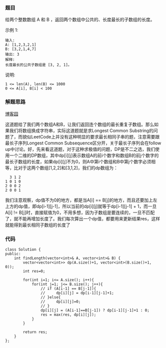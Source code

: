 ### 题目

给两个整数数组 A 和 B ，返回两个数组中公共的、长度最长的子数组的长度。

示例 1:
```
输入:
A: [1,2,3,2,1]
B: [3,2,1,4,7]
输出: 3
解释:
长度最长的公共子数组是 [3, 2, 1]。
```

说明:
```
1 <= len(A), len(B) <= 1000
0 <= A[i], B[i] < 100
```

### 解题思路
[博客园](http://www.cnblogs.com/grandyang/p/7801533.html)


这道题给了我们两个数组A和B，让我们返回连个数组的最长重复子数组。那么如果我们将数组换成字符串，实际这道题就是求Longest Common Substring的问题了，而貌似LeetCode上并没有这种明显的要求最长相同子串的题，注意需要跟最长子序列Longest Common Subsequence区分开，关于最长子序列会在follow up中讨论。好，先来看这道题，对于这种求极值的问题，DP是不二之选，我们使用一个二维的DP数组，其中dp[i][j]表示数组A的前i个数字和数组B的前j个数字的最长子数组的长度，如果dp[i][j]不为0，则A中第i个数组和B中第j个数字必须相等，比对于这两个数组[1,2,2]和[3,1,2]，我们的dp数组为：


```
  3 1 2
1 0 1 0
2 0 0 2
2 0 0 1
```


我们注意观察，dp值不为0的地方，都是当A[i] == B[j]的地方，而且还要加上左上方的dp值，即dp[i-1][j-1]，所以当前的dp[i][j]就等于dp[i-1][j-1] + 1，而一旦A[i] != B[j]时，直接赋值为0，不用多想，因为子数组是要连续的，一旦不匹配了，就不能再增加长度了。我们每次算出一个dp值，都要用来更新结果res，这样就能得到最长相同子数组的长度了

### 代码

```
class Solution {
public:
    int findLength(vector<int>& A, vector<int>& B) {
        vector<vector<int>> dp(A.size()+1, vector<int>(B.size()+1, 0));
        int res=0;

        for(int i=1; i<= A.size(); i++){
            for(int j=1; j<= B.size(); j++){
                // if (A[i-1] == B[j-1]){
                //     dp[i][j] = dp[i-1][j-1]+1;
                // }else{
                //     dp[i][j]=0;
                // }
                dp[i][j] = (A[i-1]==B[j-1]) ? dp[i-1][j-1]+1 : 0;
                res = max(res, dp[i][j]);
            }
        }

        return res;
    }
};
```
